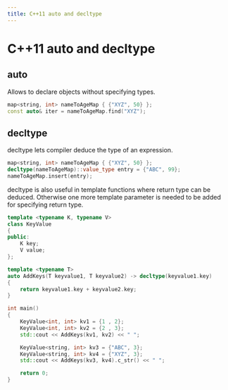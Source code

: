 ```yaml
---
title: C++11 auto and decltype
---
```

# C++11 auto and decltype

## auto
Allows to declare objects without specifying types.

```cpp
map<string, int> nameToAgeMap { {"XYZ", 50} };
const auto& iter = nameToAgeMap.find("XYZ");
```

## decltype
 
decltype lets  compiler deduce the type of an expression.
 
```cpp
map<string, int> nameToAgeMap { {"XYZ", 50} };
decltype(nameToAgeMap)::value_type entry = {"ABC", 99};
nameToAgeMap.insert(entry);
```

decltype is also useful in template functions where return type can be deduced. Otherwise one more template parameter is needed to be added for specifying return type.

```cpp
template <typename K, typename V>
class KeyValue
{
public:
    K key;
    V value;
};

template <typename T>
auto AddKeys(T keyvalue1, T keyvalue2) -> decltype(keyvalue1.key)
{
    return keyvalue1.key + keyvalue2.key;
}

int main()
{
    KeyValue<int, int> kv1 = {1 , 2};
    KeyValue<int, int> kv2 = {2 , 3};
    std::cout << AddKeys(kv1, kv2) << " ";

    KeyValue<string, int> kv3 = {"ABC", 3};
    KeyValue<string, int> kv4 = {"XYZ", 3};
    std::cout << AddKeys(kv3, kv4).c_str() << " ";

    return 0;
}
```
